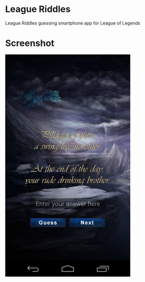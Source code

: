# League Riddles
League Riddles guessing smartphone app for League  of Legends

# Screenshot
<img src="preview.png" width="400">

